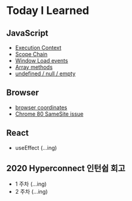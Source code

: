 # Today I Learned
## JavaScript
* [Execution Context](./JavaScript/execution-context.md)
* [Scope Chain](./JavaScript/scope-chain.md)
* [Window Load events](./JavaScript/window-load.md)
* [Array methods](./JavaScript/array.md)
* [undefined / null / empty](./JavaScript/undefined-empty.md)

## Browser
* [browser coordinates](./Browser/browser-coordinates.md)
* [Chrome 80 SameSite issue](./Browser/chrome-samesite-issue.md)

## React
* useEffect (...ing)

## 2020 Hyperconnect 인턴쉽 회고
* 1 주차 (...ing)
* 2 주차 (...ing)